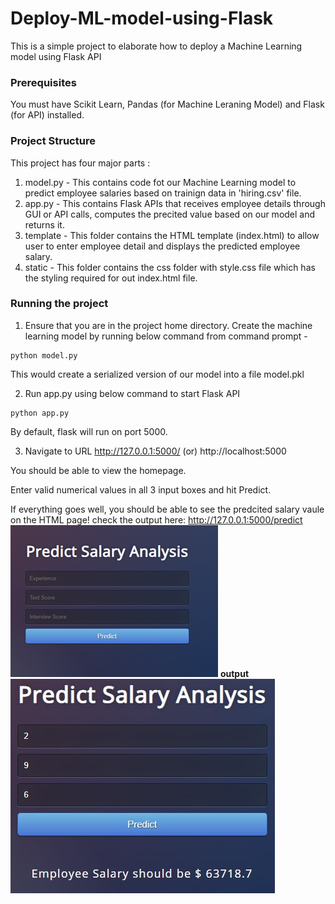 # Deploy-ML-model-using-Flask

This is a simple project to elaborate how to deploy a Machine Learning model using Flask API

### Prerequisites
You must have Scikit Learn, Pandas (for Machine Leraning Model) and Flask (for API) installed.


### Project Structure
This project has four major parts :
1. model.py - This contains code fot our Machine Learning model to predict employee salaries based on trainign data in 'hiring.csv' file.
2. app.py - This contains Flask APIs that receives employee details through GUI or API calls, computes the precited value based on our model and returns it.
3. template - This folder contains the HTML template (index.html) to allow user to enter employee detail and displays the predicted employee salary.
4. static - This folder contains the css folder with style.css file which has the styling required for out index.html file.

### Running the project
1. Ensure that you are in the project home directory. Create the machine learning model by running below command from command prompt -
```
python model.py
```
This would create a serialized version of our model into a file model.pkl

2. Run app.py using below command to start Flask API
```
python app.py
```
By default, flask will run on port 5000.

3. Navigate to URL http://127.0.0.1:5000/ (or) http://localhost:5000

You should be able to view the homepage.

Enter valid numerical values in all 3 input boxes and hit Predict.

If everything goes well, you should  be able to see the predcited salary vaule on the HTML page!
check the output here: http://127.0.0.1:5000/predict
<br>
![output](https://github.com/akrish4/Deploy-ML-model-using-flask/blob/main/1.png)
**output**
<br>
![output](https://github.com/akrish4/Deploy-ML-model-using-flask/blob/main/2.png)
